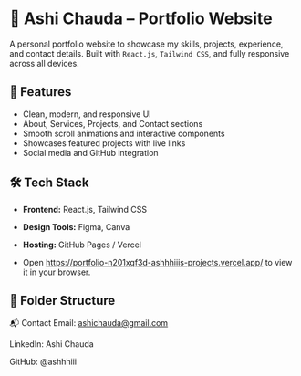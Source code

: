 # 💼 Ashi Chauda – Portfolio Website

A personal portfolio website to showcase my skills, projects, experience, and contact details. Built with `React.js`, `Tailwind CSS`, and fully responsive across all devices.

## 🚀 Features

- Clean, modern, and responsive UI
- About, Services, Projects, and Contact sections
- Smooth scroll animations and interactive components
- Showcases featured projects with live links
- Social media and GitHub integration

## 🛠️ Tech Stack

- **Frontend:** React.js, Tailwind CSS
- **Design Tools:** Figma, Canva
- **Hosting:** GitHub Pages / Vercel

- Open https://portfolio-n201xqf3d-ashhhiiis-projects.vercel.app/ to view it in your browser.

## 📁 Folder Structure

📬 Contact
Email: ashichauda@gmail.com

LinkedIn: Ashi Chauda

GitHub: @ashhhiii
